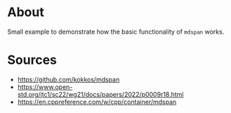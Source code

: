# About

Small example to demonstrate how the basic functionality of `mdspan` works.

# Sources

- https://github.com/kokkos/mdspan
- https://www.open-std.org/jtc1/sc22/wg21/docs/papers/2022/p0009r18.html
- https://en.cppreference.com/w/cpp/container/mdspan
